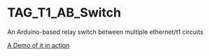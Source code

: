TAG_T1_AB_Switch
================

An Arduino-based relay switch between multiple ethernet/t1 circuits

[A Demo of it in action](http://www.youtube.com/watch?v=F_YyjApsGWM)